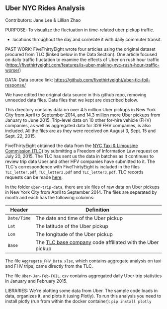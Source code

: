 ## Uber NYC Rides Analysis 
Contributors: Jane Lee & Lillian Zhao

PURPOSE:
To visualize the fluctuation in time-related uber pickup traffic. 
- locations throughout the day and correlate it with daily commuter transit. 

PAST WORK: 
FiveThirtyEight wrote four articles using the original dataset procured from TLC (linked below in the Data Section). One article focused on daily traffic fluctation to examine the effects of Uber on rush hour traffic (https://fivethirtyeight.com/features/is-uber-making-nyc-rush-hour-traffic-worse/)


DATA:
Data source link: https://github.com/fivethirtyeight/uber-tlc-foil-response/

We have edited the original data source in this github repo, removing unneeded data files. Data files that we kept are described below. 

This directory contains data on over 4.5 million Uber pickups in New York City from April to September 2014, and 14.3 million more Uber pickups from January to June 2015. Trip-level data on 10 other for-hire vehicle (FHV) companies, as well as aggregated data for 329 FHV companies, is also included. All the files are as they were received on August 3, Sept. 15 and Sept. 22, 2015. 

FiveThirtyEight obtained the data from the [NYC Taxi & Limousine Commission (TLC)](http://www.nyc.gov/html/tlc/html/home/home.shtml) by submitting a Freedom of Information Law request on July 20, 2015. The TLC has sent us the data in batches as it continues to review trip data Uber and other HFV companies have submitted to it. The TLC's correspondence with FiveThirtyEight is included in the files `TLC_letter.pdf`, `TLC_letter2.pdf` and `TLC_letter3.pdf`. TLC records requests can be made [here](http://www.nyc.gov/html/tlc/html/passenger/records.shtml).

In the folder `uber-trip-data`, there are six files of raw data on Uber pickups in New York City from April to September 2014. The files are separated by month and each has the following columns:

Header | Definition
---|---------
`Date/Time` | The date and time of the Uber pickup
`Lat` | The latitude of the Uber pickup
`Lon` | The longitude of the Uber pickup
`Base` | The [TLC base company](http://www.nyc.gov/html/tlc/html/industry/base_and_business.shtml) code affiliated with the Uber pickup

The file `Aggregate_FHV_Data.xlsx`, which contains aggregate analysis on taxi and FHV trips, came directly from the TLC.

The file `Uber-Jan-Feb-FOIL.csv` contains aggregated daily Uber trip statistics in January and February 2015.



LIBRARIES:
We're plotting some data from Uber.  The sample code loads in data, organizes it, and plots it (using Plotly).
To run this analysis you need to install plotly (run from within the docker container):
`pip install plotly`


